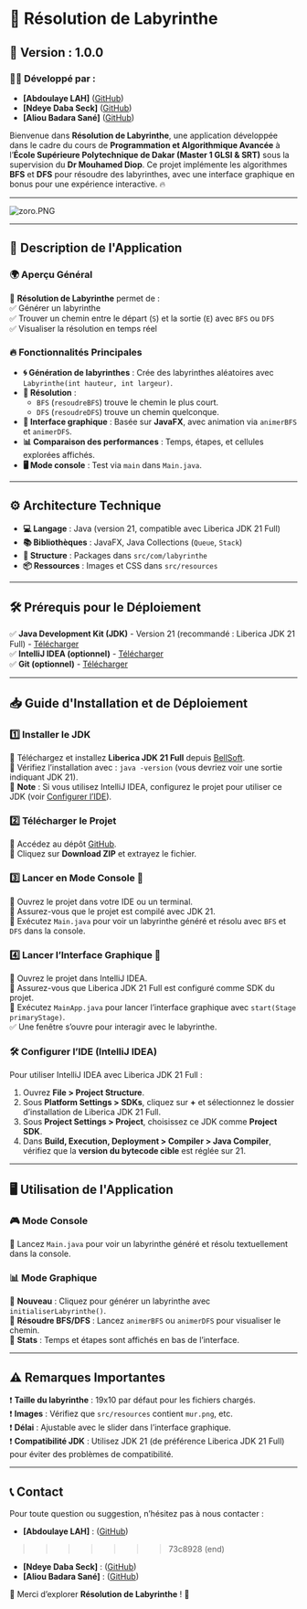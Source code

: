 # 🎯 Résolution de Labyrinthe

## 🚀 Version : 1.0.0

### 👨‍💻 Développé par :
- **[Abdoulaye LAH]** ([GitHub](https://github.com/layelah))
- **[Ndeye Daba Seck]** ([GitHub](https://github.com/Daba200616))
- **[Aliou Badara Sané]** ([GitHub](https://github.com/Aliou774))

Bienvenue dans **Résolution de Labyrinthe**, une application développée dans le cadre du cours de **Programmation et Algorithmique Avancée** à l’**École Supérieure Polytechnique de Dakar (Master 1 GLSI & SRT)** sous la supervision du **Dr Mouhamed Diop**. Ce projet implémente les algorithmes **BFS** et **DFS** pour résoudre des labyrinthes, avec une interface graphique en bonus pour une expérience interactive. 🔥

---

![zoro.PNG](../../Pictures/zoro.PNG)

---

## 📌 Description de l'Application

### 🌍 Aperçu Général
🔹 **Résolution de Labyrinthe** permet de :  
✅ Générer un labyrinthe  
✅ Trouver un chemin entre le départ (`S`) et la sortie (`E`) avec `BFS` ou `DFS`  
✅ Visualiser la résolution en temps réel

### 🔥 Fonctionnalités Principales
- **🌀 Génération de labyrinthes** : Crée des labyrinthes aléatoires avec `Labyrinthe(int hauteur, int largeur)`.
- **📜 Résolution** :
  - `BFS` (`resoudreBFS`) trouve le chemin le plus court.
  - `DFS` (`resoudreDFS`) trouve un chemin quelconque.
- **🎨 Interface graphique** : Basée sur **JavaFX**, avec animation via `animerBFS` et `animerDFS`.
- **📊 Comparaison des performances** : Temps, étapes, et cellules explorées affichés.
- **🖥️ Mode console** : Test via `main` dans `Main.java`.

---

## ⚙️ Architecture Technique
- **💻 Langage** : Java (version 21, compatible avec Liberica JDK 21 Full)
- **📚 Bibliothèques** : JavaFX, Java Collections (`Queue`, `Stack`)
- **🔗 Structure** : Packages dans `src/com/labyrinthe`
- **📦 Ressources** : Images et CSS dans `src/resources`

---

## 🛠️ Prérequis pour le Déploiement
✅ **Java Development Kit (JDK)** - Version 21 (recommandé : Liberica JDK 21 Full) - [Télécharger](https://bell-sw.com/pages/downloads/)  
✅ **IntelliJ IDEA (optionnel)** - [Télécharger](https://www.jetbrains.com/idea/)  
✅ **Git (optionnel)** - [Télécharger](https://git-scm.com/downloads)

---

## 📥 Guide d'Installation et de Déploiement

### 1️⃣ Installer le JDK
🔹 Téléchargez et installez **Liberica JDK 21 Full** depuis [BellSoft](https://bell-sw.com/pages/downloads/).  
🔹 Vérifiez l’installation avec : `java -version` (vous devriez voir une sortie indiquant JDK 21).  
🔹 **Note** : Si vous utilisez IntelliJ IDEA, configurez le projet pour utiliser ce JDK (voir [Configurer l’IDE](#configurer-lide)).

### 2️⃣ Télécharger le Projet
🔹 Accédez au dépôt [GitHub](https://github.com/tonprofil/layelah-labyrinthe).  
🔹 Cliquez sur **Download ZIP** et extrayez le fichier.

### 3️⃣ Lancer en Mode Console 🚀
🔹 Ouvrez le projet dans votre IDE ou un terminal.  
🔹 Assurez-vous que le projet est compilé avec JDK 21.  
🔹 Exécutez `Main.java` pour voir un labyrinthe généré et résolu avec `BFS` et `DFS` dans la console.

### 4️⃣ Lancer l’Interface Graphique 🎯
🔹 Ouvrez le projet dans IntelliJ IDEA.  
🔹 Assurez-vous que Liberica JDK 21 Full est configuré comme SDK du projet.  
🔹 Exécutez `MainApp.java` pour lancer l’interface graphique avec `start(Stage primaryStage)`.  
✅ Une fenêtre s’ouvre pour interagir avec le labyrinthe.

### 🛠️ Configurer l’IDE (IntelliJ IDEA)
Pour utiliser IntelliJ IDEA avec Liberica JDK 21 Full :
1. Ouvrez **File > Project Structure**.
2. Sous **Platform Settings > SDKs**, cliquez sur **+** et sélectionnez le dossier d’installation de Liberica JDK 21 Full.
3. Sous **Project Settings > Project**, choisissez ce JDK comme **Project SDK**.
4. Dans **Build, Execution, Deployment > Compiler > Java Compiler**, vérifiez que la **version du bytecode cible** est réglée sur 21.

---

## 🖥️ Utilisation de l'Application

### 🎮 Mode Console
🔹 Lancez `Main.java` pour voir un labyrinthe généré et résolu textuellement dans la console.

### 📊 Mode Graphique
🔹 **Nouveau** : Cliquez pour générer un labyrinthe avec `initialiserLabyrinthe()`.  
🔹 **Résoudre BFS/DFS** : Lancez `animerBFS` ou `animerDFS` pour visualiser le chemin.  
🔹 **Stats** : Temps et étapes sont affichés en bas de l’interface.

---

## ⚠️ Remarques Importantes
❗ **Taille du labyrinthe** : 19x10 par défaut pour les fichiers chargés.  
❗ **Images** : Vérifiez que `src/resources` contient `mur.png`, etc.  
❗ **Délai** : Ajustable avec le slider dans l’interface graphique.  
❗ **Compatibilité JDK** : Utilisez JDK 21 (de préférence Liberica JDK 21 Full) pour éviter des problèmes de compatibilité.

---

## 📞 Contact
Pour toute question ou suggestion, n’hésitez pas à nous contacter :

- **[Abdoulaye LAH]** : ([GitHub](https://github.com/layelah))
>>>>>>> 73c8928 (end)
- **[Ndeye Daba Seck]** : ([GitHub](https://github.com/Daba200616))
- **[Aliou Badara Sané]** : ([GitHub](https://github.com/Aliou774))

🚀 Merci d’explorer **Résolution de Labyrinthe** ! 🎯